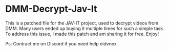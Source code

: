# DMM-Decrypt-Jav-It
This is a patched file for the JAV-IT project, used to decrypt videos from DMM. Many users ended up buying it multiple times for such a simple task. To address this issue, I made this patch and am sharing it for free. Enjoy!

Ps: Contract me on Discord if you need help eidvnex
